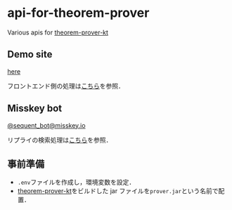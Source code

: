 # api-for-theorem-prover

Various apis for [theorem-prover-kt](https://github.com/boitsov14/theorem-prover-kt)

## Demo site

[here](https://boitsov14.github.io/web-prover/)

フロントエンド側の処理は[こちら](https://github.com/boitsov14/web-prover)を参照．

## Misskey bot

[@sequent_bot@misskey.io](https://misskey.io/@sequent_bot)

リプライの検索処理は[こちら](https://github.com/boitsov14/GAS-misskey-bot)を参照．

## 事前準備

- `.env`ファイルを作成し，環境変数を設定．
- [theorem-prover-kt](https://github.com/boitsov14/theorem-prover-kt/releases/tag/v1.0.0)をビルドした jar ファイルを`prover.jar`という名前で配置．
